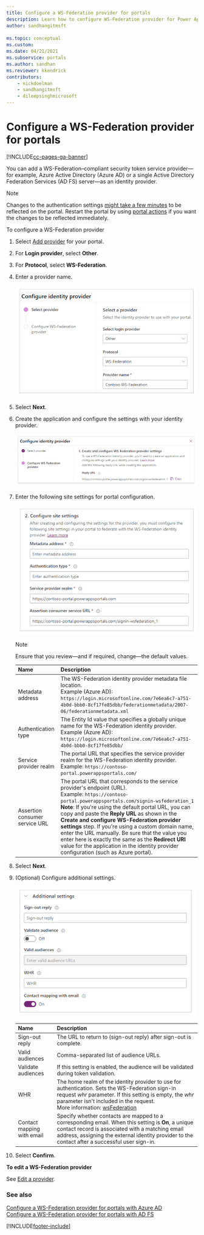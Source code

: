 ```yaml
---
title: Configure a WS-Federation provider for portals
description: Learn how to configure WS-Federation provider for Power Apps portals.
author: sandhangitmsft

ms.topic: conceptual
ms.custom: 
ms.date: 04/21/2021
ms.subservice: portals
ms.author: sandhan
ms.reviewer: kkendrick
contributors:
    - nickdoelman
    - sandhangitmsft
    - dileepsinghmicrosoft
---
```


# Configure a WS-Federation provider for portals


[!INCLUDE[cc-pages-ga-banner](../../../includes/cc-pages-ga-banner.md)]

You can add a WS-Federation&ndash;compliant security token service provider&mdash;for example, Azure Active Directory (Azure AD) or a single Active Directory Federation Services (AD FS) server&mdash;as an identity provider.

> [!NOTE]
> Changes to the authentication settings [might take a few minutes](../admin/clear-server-side-cache.md#caching-changes-for-portals-with-version-926x-or-later) to be reflected on the portal. Restart the portal by using [portal actions](../admin/admin-overview.md) if you want the changes to be reflected immediately.

To configure a WS-Federation provider

1. Select [Add provider](use-simplified-authentication-configuration.md#add-configure-or-delete-an-identity-provider) for your portal.

1. For **Login provider**, select **Other**.

1. For **Protocol**, select **WS-Federation**.

1. Enter a provider name.

    ![Provider name.](media/authentication/wsfed-provider-name.png "Provider name")

1. Select **Next**.

1. Create the application and configure the settings with your identity provider.

    ![Create the WS-Federation application.](media/authentication/step-1-wsfed.png "Create the WS-Federation application")

1. Enter the following site settings for portal configuration.

    ![Configure WS-Federation site settings.](media/authentication/configure-wsfed-site-settings.png "Configure WS-Federation site settings")

    > [!NOTE]
    > Ensure that you review&mdash;and if required, change&mdash;the default values.

    | Name | Description |
    | - | - |
    | Metadata address | The WS-Federation identity provider metadata file location. <br> Example (Azure AD): `https://login.microsoftonline.com/7e6ea6c7-a751-4b0d-bbb0-8cf17fe85dbb/federationmetadata/2007-06/federationmetadata.xml` |
    | Authentication type | The Entity Id value that specifies a globally unique name for the WS-Federation identity provider. <br> Example (Azure AD): `https://login.microsoftonline.com/7e6ea6c7-a751-4b0d-bbb0-8cf17fe85dbb/` |
    | Service provider realm | The portal URL that specifies the service provider realm for the WS-Federation identity provider. <br> Example: `https://contoso-portal.powerappsportals.com/` |
    | Assertion consumer service URL | The portal URL that corresponds to the service provider's endpoint (URL). <br> Example: `https://contoso-portal.powerappsportals.com/signin-wsfederation_1` <br> **Note**: If you're using the default portal URL, you can copy and paste the **Reply URL** as shown in the **Create and configure WS-Federation provider settings** step. If you're using a custom domain name, enter the URL manually. Be sure that the value you enter here is exactly the same as the **Redirect URI** value for the application in the identity provider configuration (such as Azure portal). |

1. Select **Next**.

1. (Optional) Configure additional settings.

    ![Additional settings.](media/authentication/wsfed-site-settings-additional.png "Additional settings")

    | Name | Description
    | - | - |
    | Sign-out reply | The URL to return to (sign-out reply) after sign-out is complete. |
    | Valid audiences | Comma-separated list of audience URLs. |
    | Validate audiences | If this setting is enabled, the audience will be validated during token validation. |
    | WHR | The home realm of the identity provider to use for authentication. Sets the WS-Federation sign-in request *whr* parameter. If this setting is empty, the *whr* parameter isn't included in the request. <br> More information: [wsFederation](/dotnet/framework/configure-apps/file-schema/windows-identity-foundation/wsfederation) |
    | Contact mapping with email | Specify whether contacts are mapped to a corresponding email. When this setting is **On**, a unique contact record is associated with a matching email address, assigning the external identity provider to the contact after a successful user sign-in. |

1. Select **Confirm**.

**To edit a WS-Federation provider**

See [Edit a provider](use-simplified-authentication-configuration.md#edit-a-provider).

### See also

[Configure a WS-Federation provider for portals with Azure AD](configure-ws-federation-settings-azure-ad.md)  
[Configure a WS-Federation provider for portals with AD FS](configure-ws-federation-settings.md)


[!INCLUDE[footer-include](../../../includes/footer-banner.md)]
